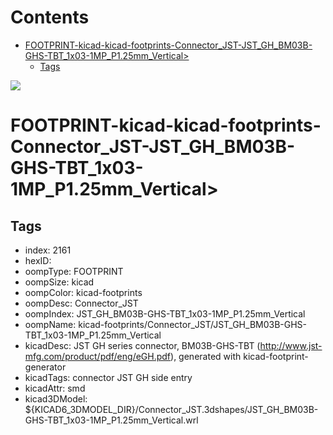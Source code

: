 



Contents
========

* [FOOTPRINT-kicad-kicad-footprints-Connector_JST-JST_GH_BM03B-GHS-TBT_1x03-1MP_P1.25mm_Vertical>](#footprint-kicad-kicad-footprints-connector_jst-jst_gh_bm03b-ghs-tbt_1x03-1mp_p125mm_vertical)
	* [Tags](#tags)
  
![][im]
# FOOTPRINT-kicad-kicad-footprints-Connector_JST-JST_GH_BM03B-GHS-TBT_1x03-1MP_P1.25mm_Vertical>

## Tags

- index: 2161
- hexID: 
- oompType: FOOTPRINT
- oompSize: kicad
- oompColor: kicad-footprints
- oompDesc: Connector_JST
- oompIndex: JST_GH_BM03B-GHS-TBT_1x03-1MP_P1.25mm_Vertical
- oompName: kicad-footprints/Connector_JST/JST_GH_BM03B-GHS-TBT_1x03-1MP_P1.25mm_Vertical
- kicadDesc: JST GH series connector, BM03B-GHS-TBT (http://www.jst-mfg.com/product/pdf/eng/eGH.pdf), generated with kicad-footprint-generator
- kicadTags: connector JST GH side entry
- kicadAttr: smd
- kicad3DModel: ${KICAD6_3DMODEL_DIR}/Connector_JST.3dshapes/JST_GH_BM03B-GHS-TBT_1x03-1MP_P1.25mm_Vertical.wrl



[im]: image.png
